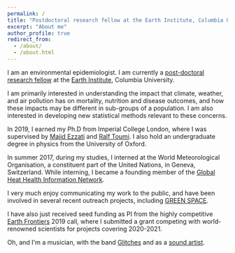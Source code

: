 ```yaml
---
permalink: /
title: "Postdoctoral research fellow at the Earth Institute, Columbia University"
excerpt: "About me"
author_profile: true
redirect_from: 
  - /about/
  - /about.html
---
```


I am an environmental epidemiologist. I am currently a <a href='https://www.earth.columbia.edu/articles/view/55'>post-doctoral research fellow</a> at the <a href='https://www.earth.columbia.edu/'>Earth Institute</a>, Columbia University. 

I am primarily interested in understanding the impact that climate, weather, and air pollution has on mortality, nutrition and disease outcomes, and how these impacts may be different in sub-groups of a population. I am also interested in developing new statistical methods relevant to these concerns. 

In 2019, I earned my Ph.D from Imperial College London, where I was supervised by <a href='http://globalenvhealth.org/'>Majid Ezzati</a> and <a href='https://www.imperial.ac.uk/people/r.toumi'>Ralf Toumi</a>. I also hold an undergraduate degree in physics from the University of Oxford. 

In summer 2017, during my studies, I interned at the World Meteorological Organisation, a constituent part of the United Nations, in Geneva, Switzerland. While interning, I became a founding member of the <a href='http://ghhin.org/'>Global Heat Health Information Network</a>.

I very much enjoy communicating my work to the public, and have been involved in several recent outreach projects, including <a href='https://www.greatexhibitionroadfestival.co.uk/event/green-space/?backto=whats-on'>GREEN SPACE</a>. 

I have also just received seed funding as PI from the highly competitive <a href='https://www.earth.columbia.edu/sitefiles/file/Research/Earth_Frontiers_Call_for_Proposals_2019.pdf'>Earth Frontiers</a> 2019 call, where I submitted a grant competing with world-renowned scientists for projects covering 2020-2021.

Oh, and I'm a musician, with the band <a href='https://www.glitchesmusic.co.uk/'>Glitches</a> and as a <a href='https://soundcloud.com/rmiparks'>sound artist</a>.
